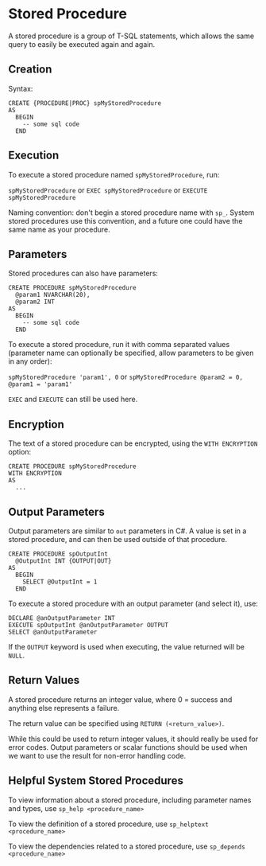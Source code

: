 # Stored Procedure #

A stored procedure is a group of T-SQL statements, which allows the same query to easily be executed again and again.

## Creation ##
Syntax:
```
CREATE {PROCEDURE|PROC} spMyStoredProcedure
AS
  BEGIN
    -- some sql code
  END
```

## Execution ##
To execute a stored procedure named `spMyStoredProcedure`, run:

`spMyStoredProcedure` or `EXEC spMyStoredProcedure` or `EXECUTE spMyStoredProcedure`

Naming convention: don't begin a stored procedure name with `sp_`. System stored procedures use this convention, and a future one could have the same name as your procedure.

## Parameters ##
Stored procedures can also have parameters:
```
CREATE PROCEDURE spMyStoredProcedure
  @param1 NVARCHAR(20),
  @param2 INT
AS
  BEGIN
    -- some sql code
  END
```

To execute a stored procedure, run it with comma separated values (parameter name can optionally be specified, allow parameters to be given in any order):

`spMyStoredProcedure 'param1', 0` or `spMyStoredProcedure @param2 = 0, @param1 = 'param1'`

`EXEC` and `EXECUTE` can still be used here.

## Encryption ##
The text of a stored procedure can be encrypted, using the `WITH ENCRYPTION` option:

```
CREATE PROCEDURE spMyStoredProcedure
WITH ENCRYPTION
AS
  ...
```

## Output Parameters ##
Output parameters are similar to `out` parameters in C#. A value is set in a stored procedure, and can then be used outside of that procedure.

```
CREATE PROCEDURE spOutputInt
  @OutputInt INT {OUTPUT|OUT}
AS
  BEGIN
    SELECT @OutputInt = 1
  END
```

To execute a stored procedure with an output parameter (and select it), use:

```
DECLARE @anOutputParameter INT
EXECUTE spOutputInt @anOutputParameter OUTPUT
SELECT @anOutputParameter
```

If the `OUTPUT` keyword is used when executing, the value returned will be `NULL`.

## Return Values ##

A stored procedure returns an integer value, where 0 = success and anything else represents a failure.

The return value can be specified using `RETURN (<return_value>)`.

While this could be used to return integer values, it should really be used for error codes. Output parameters or scalar functions should be used when we want to use the result for non-error handling code.

## Helpful System Stored Procedures ##

To view information about a stored procedure, including parameter names and types, use `sp_help <procedure_name>`

To view the definition of a stored procedure, use `sp_helptext <procedure_name>`

To view the dependencies related to a stored procedure, use `sp_depends <procedure_name>`
